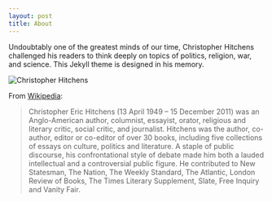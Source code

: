```yaml
---
layout: post
title: About
---
```


Undoubtably one of the greatest minds of our time, Christopher Hitchens challenged his readers to think deeply on topics of politics, religion, war, and science. This Jekyll theme is designed in his memory.

![Christopher Hitchens](https://upload.wikimedia.org/wikipedia/commons/6/63/Christopher_Hitchens_2008-04-24_001.jpg)

From [Wikipedia](https://en.wikipedia.org/wiki/Christopher_Hitchens):

>Christopher Eric Hitchens (13 April 1949 – 15 December 2011) was an Anglo-American author, columnist, essayist, orator, religious and literary critic, social critic, and journalist. Hitchens was the author, co-author, editor or co-editor of over 30 books, including five collections of essays on culture, politics and literature. A staple of public discourse, his confrontational style of debate made him both a lauded intellectual and a controversial public figure. He contributed to New Statesman, The Nation, The Weekly Standard, The Atlantic, London Review of Books, The Times Literary Supplement, Slate, Free Inquiry and Vanity Fair.